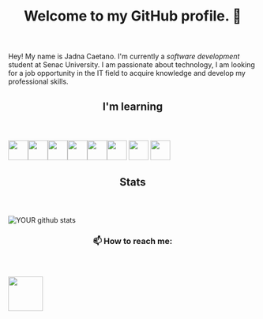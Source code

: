 
<html>
	
</div><header><h1>Welcome to my GitHub profile. 👋</h1></header>

    	
Hey! My name is Jadna Caetano. I'm currently a <i>software development</i> student at Senac University.
I am passionate about technology, I am looking for a job opportunity in the IT field to acquire knowledge and develop my professional skills.
	 	
	
<header><h2>I'm learning </h2></header>   
	
<img src="https://cdn.jsdelivr.net/gh/devicons/devicon/icons/java/java-original.svg" width="40" height="40"/><img src="https://cdn.jsdelivr.net/gh/devicons/devicon/icons/c/c-original.svg" width="40" height="40"/><img src="https://cdn.jsdelivr.net/gh/devicons/devicon/icons/cplusplus/cplusplus-original.svg" width="40" height="40"/><img src="https://cdn.jsdelivr.net/gh/devicons/devicon/icons/html5/html5-plain-wordmark.svg" width="40" height="40"/><img src="https://cdn.jsdelivr.net/gh/devicons/devicon/icons/css3/css3-plain-wordmark.svg" width="40" height="40"/><img src="https://cdn.jsdelivr.net/gh/devicons/devicon/icons/dart/dart-original.svg" width="40" height="40"/> <img src="https://cdn.jsdelivr.net/gh/devicons/devicon/icons/mysql/mysql-plain-wordmark.svg" width="40" height="40"/> <img src="https://cdn.jsdelivr.net/gh/devicons/devicon/icons/postgresql/postgresql-plain-wordmark.svg" width="40" height="40"/>
          			
<header><h2>Stats</h2></header>   
     
![YOUR github stats](https://github-readme-stats.vercel.app/api?username=JadnaCaetano)
	
<header><h3>📫 How to reach me:</h3></header>   
	
[<img src="https://cdn.jsdelivr.net/gh/devicons/devicon/icons/linkedin/linkedin-original-wordmark.svg?&style=for-the-badge&logo=linkedin&logoColor=white" width="70" height="70"/>](https://www.linkedin.com/in/jadna-caetano-b327b7233) 

<img src="https://komarev.com/ghpvc/?username=JadnaCaetano&style=flat-square&color=blue" alt=""/>
			            			
</html>

